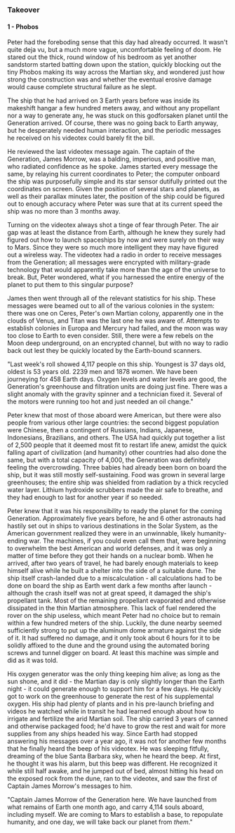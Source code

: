 ### Takeover

#### 1 - Phobos

Peter had the foreboding sense that this day had already occurred. It wasn't quite deja vu, but a much more vague, uncomfortable feeling of doom. He stared out the thick, round window of his bedroom as yet another sandstorm started batting down upon the station, quickly blocking out the tiny Phobos making its way across the Martian sky, and wondered just how strong the construction was and whether the eventual erosive damage would cause complete structural failure as he slept.

The ship that he had arrived on 3 Earth years before was inside its makeshift hangar a few hundred meters away, and without any propellant nor a way to generate any, he was stuck on this godforsaken planet until the Generation arrived. Of course, there was no going back to Earth anyway, but he desperately needed human interaction, and the periodic messages he received on his videotex could barely fit the bill.

He reviewed the last videotex message again. The captain of the Generation, James Morrow, was a balding, imperious, and positive man, who radiated confidence as he spoke. James started every message the same, by relaying his current coordinates to Peter; the computer onboard the ship was purposefully simple and its star sensor dutifully printed out the coordinates on screen. Given the position of several stars and planets, as well as their parallax minutes later, the position of the ship could be figured out to enough accuracy where Peter was sure that at its current speed the ship was no more than 3 months away.

Turning on the videotex always shot a tinge of fear through Peter. The air gap was at least the distance from Earth, although he knew they surely had figured out how to launch spaceships by now and were surely on their way to Mars. Since they were so much more intelligent they may have figured out a wireless way. The videotex had a radio in order to receive messages from the Generation; all messages were encrypted with military-grade technology that would apparently take more than the age of the universe to break. But, Peter wondered, what if you harnessed the entire energy of the planet to put them to this singular purpose?

James then went through all of the relevant statistics for his ship. These messages were beamed out to all of the various colonies in the system: there was one on Ceres, Peter's own Martian colony, apparently one in the clouds of Venus, and Titan was the last one he was aware of. Attempts to establish colonies in Europa and Mercury had failed, and the moon was way too close to Earth to even consider. Still, there were a few rebels on the Moon deep underground, on an encrypted channel, but with no way to radio back out lest they be quickly located by the Earth-bound scanners. 

"Last week's roll showed 4,117 people on this ship. Youngest is 37 days old, oldest is 53 years old. 2239 men and 1878 women. We have been journeying for 458 Earth days. Oxygen levels and water levels are good, the Generation's greenhouse and filtration units are doing just fine. There was a slight anomaly with the gravity spinner and a technician fixed it. Several of the motors were running too hot and just needed an oil change." 

Peter knew that most of those aboard were American, but there were also people from various other large countries: the second biggest population were Chinese, then a contingent of Russians, Indians, Japanese, Indonesians, Brazilians, and others. The USA had quickly put together a list of 2,500 people that it deemed most fit to restart life anew, amidst the quick falling apart of civilization (and humanity) other countries had also done the same, but with a total capacity of 4,000, the Generation was definitely feeling the overcrowding. Three babies had already been born on board the ship, but it was still mostly self-sustaining. Food was grown in several large greenhouses; the entire ship was shielded from radiation by a thick recycled water layer. Lithium hydroxide scrubbers made the air safe to breathe, and they had enough to last for another year if so needed.

Peter knew that it was his responsibility to ready the planet for the coming Generation. Approximately five years before, he and 6 other astronauts had hastily set out in ships to various destinations in the Solar System, as the American government realized they were in an unwinnable, likely humanity-ending war. The machines, if you could even call them that, were beginning to overwhelm the best American and world defenses, and it was only a matter of time before they got their hands on a nuclear bomb. When he arrived, after two years of travel, he had barely enough materials to keep himself alive while he built a shelter into the side of a suitable dune. The ship itself crash-landed due to a miscalculation - all calculations had to be done on board the ship as Earth went dark a few months after launch - although the crash itself was not at great speed, it damaged the ship's propellant tank. Most of the remaining propellant evaporated and otherwise dissipated in the thin Martian atmosphere. This lack of fuel rendered the rover on the ship useless, which meant Peter had no choice but to remain within a few hundred meters of the ship. Luckily, the dune nearby seemed sufficiently strong to put up the aluminum dome armature against the side of it. It had suffered no damage, and it only took about 6 hours for it to be solidly affixed to the dune and the ground using the automated boring screws and tunnel digger on board. At least this machine was simple and did as it was told.

His oxygen generator was the only thing keeping him alive; as long as the sun shone, and it did - the Martian day is only slightly longer than the Earth night - it could generate enough to support him for a few days. He quickly got to work on the greenhouse to generate the rest of his supplemental oxygen. His ship had plenty of plants and in his pre-launch briefing and videos he watched while in transit he had learned enough about how to irrigate and fertilize the arid Martian soil. The ship carried 3 years of canned and otherwise packaged food; he'd have to grow the rest and wait for more supplies from any ships headed his way. Since Earth had stopped answering his messages over a year ago, it was not for another few months that he finally heard the beep of his videotex. He was sleeping fitfully, dreaming of the blue Santa Barbara sky, when he heard the beep. At first, he thought it was his alarm, but this beep was different. He recognized it while still half awake, and he jumped out of bed, almost hitting his head on the exposed rock from the dune, ran to the videotex, and saw the first of Captain James Morrow's messages to him.

"Captain James Morrow of the Generation here. We have launched from what remains of Earth one month ago, and carry 4,114 souls aboard, including myself. We are coming to Mars to establish a base, to repopulate humanity, and one day, we will take back our planet from _them_."

